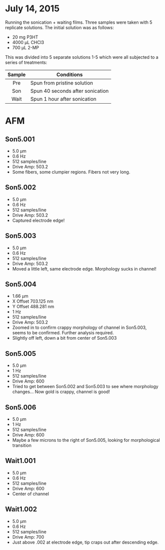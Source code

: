 # July 14, 2015

Running the sonication + waiting films. Three samples were taken with 5 replicate solutions. The initial solution was as follows:

* 20 mg P3HT
* 4000 µL CHCl3
* 700 µL 2-MP

This was divided into 5 separate solutions 1-5 which were all subjected to a series of treatments:

| Sample | Conditions                      |
|:------:|---------------------------------|
|Pre     |Spun from pristine solution      |
|Son     |Spun 40 seconds after sonication |
|Wait    |Spun 1 hour after sonication     |

# AFM
## Son5.001
* 5.0 µm
* 0.6 Hz
* 512 samples/line
* Drive Amp: 503.2
* Some fibers, some clumpier regions. Fibers not very long.

## Son5.002
* 5.0 µm
* 0.6 Hz
* 512 samples/line
* Drive Amp: 503.2
* Captured electrode edge!

## Son5.003
* 5.0 µm
* 0.6 Hz
* 512 samples/line
* Drive Amp: 503.2
* Moved a little left, same electrode edge. Morphology sucks in channel!

## Son5.004
* 1.66 µm
* X Offset 703.125 nm
* Y Offset 488.281 nm
* 1 Hz
* 512 samples/line
* Drive Amp: 503.2
* Zoomed in to confirm crappy morphology of channel in Son5.003, seems to be confirmed. Further analysis required.
* Slightly off left, down a bit from center of Son5.003

## Son5.005
* 5.0 µm
* 1 Hz
* 512 samples/line
* Drive Amp: 600
* Tried to get between Son5.002 and Son5.003 to see where morphology changes... Now gold is crappy, channel is good!

## Son5.006
* 5.0 µm
* 1 Hz
* 512 samples/line
* Drive Amp: 600
* Maybe a few microns to the right of Son5.005, looking for morphological transition

## Wait1.001
* 5.0 µm
* 0.6 Hz
* 512 samples/line
* Drive Amp: 600
* Center of channel

## Wait1.002
* 5.0 µm
* 0.6 Hz
* 512 samples/line
* Drive Amp: 700
* Just above .002 at electrode edge, tip craps out after descending edge.
